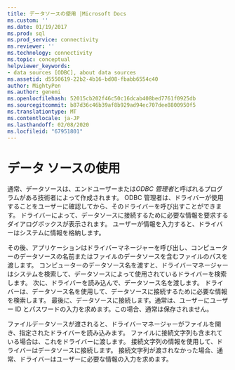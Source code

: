 ```yaml
---
title: データソースの使用 |Microsoft Docs
ms.custom: ''
ms.date: 01/19/2017
ms.prod: sql
ms.prod_service: connectivity
ms.reviewer: ''
ms.technology: connectivity
ms.topic: conceptual
helpviewer_keywords:
- data sources [ODBC], about data sources
ms.assetid: d5550619-22b2-4b16-bd08-fbabb6554c40
author: MightyPen
ms.author: genemi
ms.openlocfilehash: 52015cb202f46c50c16dcab408bed7761f0925db
ms.sourcegitcommit: b87d36c46b39af8b929ad94ec707dee8800950f5
ms.translationtype: MT
ms.contentlocale: ja-JP
ms.lasthandoff: 02/08/2020
ms.locfileid: "67951801"
---
```

# <a name="using-data-sources"></a>データ ソースの使用
通常、データソースは、エンドユーザーまたは*ODBC 管理者*と呼ばれるプログラムがある技術者によって作成されます。 ODBC 管理者は、ドライバーが使用することをユーザーに確認してから、そのドライバーを呼び出すことができます。 ドライバーによって、データソースに接続するために必要な情報を要求するダイアログボックスが表示されます。 ユーザーが情報を入力すると、ドライバーはシステムに情報を格納します。  
  
 その後、アプリケーションはドライバーマネージャーを呼び出し、コンピューターのデータソースの名前またはファイルのデータソースを含むファイルのパスを渡します。 コンピューターのデータソース名を渡すと、ドライバーマネージャーはシステムを検索して、データソースによって使用されているドライバーを検索します。 次に、ドライバーを読み込んで、データソース名を渡します。 ドライバーは、データソース名を使用して、データソースに接続するために必要な情報を検索します。 最後に、データソースに接続します。通常は、ユーザーにユーザー ID とパスワードの入力を求めます。この場合、通常は保存されません。  
  
 ファイルデータソースが渡されると、ドライバーマネージャーがファイルを開き、指定されたドライバーを読み込みます。 ファイルに接続文字列も含まれている場合は、これをドライバーに渡します。 接続文字列の情報を使用して、ドライバーはデータソースに接続します。 接続文字列が渡されなかった場合、通常、ドライバーはユーザーに必要な情報の入力を求めます。
